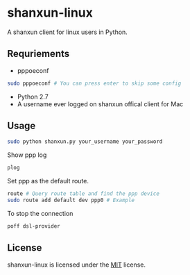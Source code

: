 shanxun-linux
====
A shanxun client for linux users in Python.

Requriements
----
- pppoeconf
```sh
sudo pppoeconf # You can press enter to skip some config
```
- Python 2.7
- A username ever logged on shanxun offical client for Mac

Usage
----
```sh
sudo python shanxun.py your_username your_password
```

Show ppp log
```sh
plog
```

Set ppp as the default route.
```sh
route # Query route table and find the ppp device
sudo route add default dev ppp0 # Example 
```
To stop the connection
```sh
poff dsl-provider
```

License
-------
shanxun-linux is licensed under the [MIT](#) license. 
